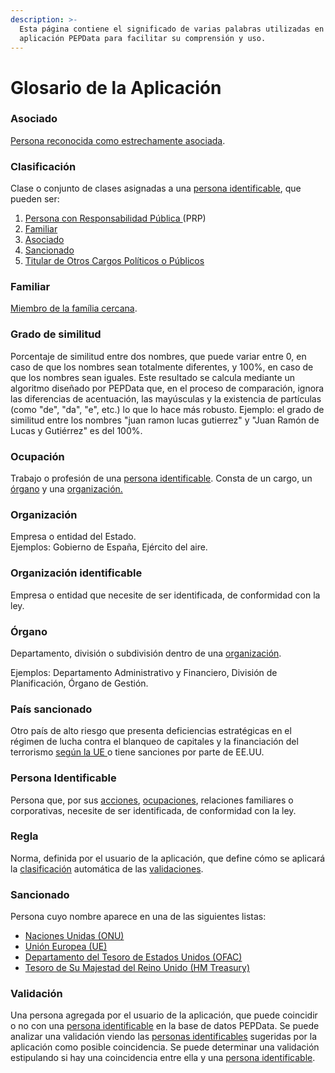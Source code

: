 ```yaml
---
description: >-
  Esta página contiene el significado de varias palabras utilizadas en la
  aplicación PEPData para facilitar su comprensión y uso.
---
```


# Glosario de la Aplicación

### Asociado

[Persona reconocida como estrechamente asociada](glosario-legal.md#persona-reconocida-como-estrechamente-asociada).

### Clasificación

Clase o conjunto de clases asignadas a una [persona identificable](glossario-aplicacao.md#persona-identificable), que pueden  ser:

1. [Persona con Responsabilidad Pública ](glosario-legal.md#pessoa-politicamente-exposta)(PRP)
2. [Familiar](glossario-aplicacao.md#familiar)
3. [Asociado](glossario-aplicacao.md#associado)
4. [Sancionado](glossario-aplicacao.md#sancionado)
5. [Titular de Otros](glosario-legal.md#titular-de-outros-cargos-politicos-ou-publicos)[ Cargos Políticos o Públicos](glosario-legal.md#titular-de-outros-cargos-politicos-ou-publicos)



### Familiar

[Miembro de la família cercana](glosario-legal.md#membro-proximo-da-familia).



### &#x20;**Grado de similitud**

Porcentaje de similitud entre dos nombres, que puede variar entre 0, en caso de que los nombres sean totalmente diferentes, y 100%, en caso de que los nombres sean iguales. Este resultado se calcula mediante un algoritmo diseñado por PEPData que, en el proceso de comparación, ignora las diferencias de acentuación, las mayúsculas y la existencia de partículas (como "de", "da", "e", etc.) lo que lo hace más robusto. Ejemplo: el grado de similitud entre los nombres "juan ramon lucas gutierrez" y "Juan Ramón de Lucas y Gutiérrez" es del 100%.



### Ocupación

Trabajo o profesión de una [persona identificable](glossario-aplicacao.md#persona-identificable). Consta de un cargo, un [órgano](glossario-aplicacao.md#organo) y una [organización.](glossario-aplicacao.md#organizacion)



### Organización

Empresa o entidad del Estado. \
Ejemplos: Gobierno de España, Ejército del aire.



### Organización identificable

Empresa o entidad que necesite de ser identificada, de conformidad con la ley.

### Órgano

Departamento, división o subdivisión dentro de una [organización](glossario-aplicacao.md#organizacion).

&#x20;Ejemplos: Departamento Administrativo y Financiero, División de Planificación, Órgano de Gestión.



### País sancionado

Otro país de alto riesgo que presenta deficiencias estratégicas en el régimen de lucha contra el blanqueo de capitales y la financiación del terrorismo [según la UE ](https://www.portalbcft.pt/pt-pt/content/pa%C3%ADses-terceiros-de-risco-elevado)o tiene sanciones por parte de EE.UU.

### Persona Identificable

Persona que, por sus [acciones](glossario-aplicacao.md#validacion), [ocupaciones](glossario-aplicacao.md#ocupacion), relaciones familiares o corporativas, necesite de ser identificada, de conformidad con la ley.



### Regla

Norma, definida por el usuario de la aplicación, que define cómo se aplicará la [clasificación](glossario-aplicacao.md#classificacion) automática de las [validaciones](glossario-aplicacao.md#validacion).



### Sancionado

Persona cuyo nombre aparece en una de las siguientes listas:

* [Naciones Unidas (ONU)](https://www.un.org/securitycouncil/)
* [Unión Europea (UE)](https://www.sanctionsmap.eu/#/main)
* [Departamento del Tesoro de Estados Unidos (OFAC) ](https://www.treasury.gov/resource-center/sanctions/SDN-List/Pages/default.aspx)
* [Tesoro de Su Majestad del Reino Unido (HM Treasury)](https://www.gov.uk/government/organisations/hm-treasury)

### Validación

Una persona agregada por el usuario de la aplicación, que puede coincidir o no con una [persona identificable](glossario-aplicacao.md#persona-identificable) en la base de datos PEPData. Se puede analizar una validación viendo las [personas identificables](glossario-aplicacao.md#persona-identificable) sugeridas por la aplicación como posible coincidencia. Se puede determinar una validación estipulando si hay una coincidencia entre ella y una [persona identificable](glossario-aplicacao.md#persona-identificable).

